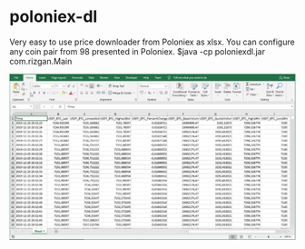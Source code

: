 # poloniex-dl 

Very easy to use price downloader from Poloniex as xlsx. You can configure any coin pair  from 98 presented in Poloniex.
$java -cp poloniexdl.jar com.rizgan.Main

![Image description](https://github.com/rizgan/poloniex-dl/blob/master/sample.png)
